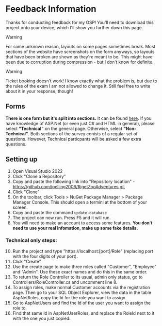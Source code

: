 # Feedback Information
Thanks for conducting feedback for my OSP!
You'll need to download this project onto your device, which I'll show you further down this page.

> [!Warning]
> For some unknown reason, layouts on some pages sometimes break. Most sections of the website have screenshots on the form anyways, so layouts that have been broken are shown as they're meant to be.
> This might have been due to corruption during compression - but I don't know for definite.

> [!Warning]
> Ticket booking doesn't work! I know exactly what the problem is, but due to the rules of the exam I am not allowed to change it. Still feel free to write about it in your response, though!

## Forms
**There is one form but it's split into sections.** It can be found [here](https://forms.gle/WkTgyGcy69J5R76m8).
If you have knowledge of ASP.Net (or even just C# and HTML in general), please select **"Technical"** on the general page. Otherwise, select **"Non-Technical"**.
Both sections of the survey conists of a regular set of questions. However, Technical particpants will be asked a few extra questions.

## Setting up
1. Open Visual Studio 2022
2. Click "Clone a Repository"
3. Copy and paste the following link into "Repository location" -
   https://github.com/jpelling2006/RigetZooAdventures.git
5. Click "Clone"
6. On the toolbar, click Tools > NuGet Package Manager > Package Manager Console. This should open a terminl at the bottom of your screen.
7. Copy and paste the command ```update-database```
8. The project can now run. Press F5 and it will run.
9. You will need to make an account to access some features. **You don't need to use your real infomation, make up some fake details.**

### Technical only steps:
10. Run the project and type "https://localhost:[port]/Role" (replacing port with the four digits of your port).
11. Click "Create"
12. Use the create page to make three roles called "Customer", "Employee" and "Admin". Use these exact names and do this in the same order.
13. To return the Role Controller to its usual, admin only status, go to Controllers/RoleController.cs and uncomment line 8.
14. To assign roles, make normal Customer accounts via the registration page. Then go to your SQL Object Explorer, view the data in the table AspNetRoles, copy the Id for the role you want to assign.
15. Go to AspNetUsers and find the Id of the user you want to assign the role to.
16. Find that same Id in AspNetUserRoles, and replace the RoleId next to it with the one you just copied.
